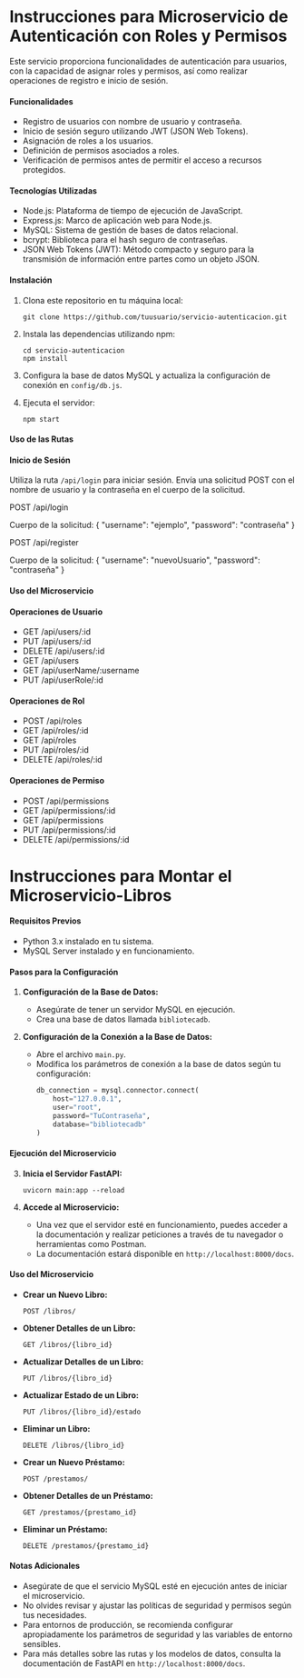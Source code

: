 # Instrucciones para Microservicio de Autenticación con Roles y Permisos

Este servicio proporciona funcionalidades de autenticación para usuarios, con la capacidad de asignar roles y permisos, así como realizar operaciones de registro e inicio de sesión.

#### Funcionalidades

- Registro de usuarios con nombre de usuario y contraseña.
- Inicio de sesión seguro utilizando JWT (JSON Web Tokens).
- Asignación de roles a los usuarios.
- Definición de permisos asociados a roles.
- Verificación de permisos antes de permitir el acceso a recursos protegidos.

#### Tecnologías Utilizadas

- Node.js: Plataforma de tiempo de ejecución de JavaScript.
- Express.js: Marco de aplicación web para Node.js.
- MySQL: Sistema de gestión de bases de datos relacional.
- bcrypt: Biblioteca para el hash seguro de contraseñas.
- JSON Web Tokens (JWT): Método compacto y seguro para la transmisión de información entre partes como un objeto JSON.

#### Instalación

1. Clona este repositorio en tu máquina local:

    ```
    git clone https://github.com/tuusuario/servicio-autenticacion.git
    ```

2. Instala las dependencias utilizando npm:

    ```
    cd servicio-autenticacion
    npm install
    ```

3. Configura la base de datos MySQL y actualiza la configuración de conexión en `config/db.js`.

4. Ejecuta el servidor:

    ```
    npm start
    ```
#### Uso de las Rutas

#### Inicio de Sesión
Utiliza la ruta `/api/login` para iniciar sesión. Envía una solicitud POST con el nombre de usuario y la contraseña en el cuerpo de la solicitud.

POST /api/login

Cuerpo de la solicitud:
{
    "username": "ejemplo",
    "password": "contraseña"
}

POST /api/register

Cuerpo de la solicitud:
{
    "username": "nuevoUsuario",
    "password": "contraseña"
}

#### Uso del Microservicio

#### Operaciones de Usuario
- GET /api/users/:id
- PUT /api/users/:id
- DELETE /api/users/:id
- GET /api/users
- GET /api/userName/:username
- PUT /api/userRole/:id
#### Operaciones de Rol
- POST /api/roles
- GET /api/roles/:id
- GET /api/roles
- PUT /api/roles/:id
- DELETE /api/roles/:id
#### Operaciones de Permiso
- POST /api/permissions
- GET /api/permissions/:id
- GET /api/permissions
- PUT /api/permissions/:id
- DELETE /api/permissions/:id

# Instrucciones para Montar el Microservicio-Libros

#### Requisitos Previos
- Python 3.x instalado en tu sistema.
- MySQL Server instalado y en funcionamiento.

#### Pasos para la Configuración

1. **Configuración de la Base de Datos:**
   - Asegúrate de tener un servidor MySQL en ejecución.
   - Crea una base de datos llamada `bibliotecadb`.

2. **Configuración de la Conexión a la Base de Datos:**
   - Abre el archivo `main.py`.
   - Modifica los parámetros de conexión a la base de datos según tu configuración:
     ```python
     db_connection = mysql.connector.connect(
         host="127.0.0.1",
         user="root",
         password="TuContraseña",
         database="bibliotecadb"
     )
     ```

#### Ejecución del Microservicio

3. **Inicia el Servidor FastAPI:**
   ```
   uvicorn main:app --reload
   ```

4. **Accede al Microservicio:**
   - Una vez que el servidor esté en funcionamiento, puedes acceder a la documentación y realizar peticiones a través de tu navegador o herramientas como Postman.
   - La documentación estará disponible en `http://localhost:8000/docs`.

#### Uso del Microservicio

- **Crear un Nuevo Libro:**
  ```
  POST /libros/
  ```
- **Obtener Detalles de un Libro:**
  ```
  GET /libros/{libro_id}
  ```
- **Actualizar Detalles de un Libro:**
  ```
  PUT /libros/{libro_id}
  ```
- **Actualizar Estado de un Libro:**
  ```
  PUT /libros/{libro_id}/estado
  ```
- **Eliminar un Libro:**
  ```
  DELETE /libros/{libro_id}
  ```

- **Crear un Nuevo Préstamo:**
  ```
  POST /prestamos/
  ```
- **Obtener Detalles de un Préstamo:**
  ```
  GET /prestamos/{prestamo_id}
  ```
- **Eliminar un Préstamo:**
  ```
  DELETE /prestamos/{prestamo_id}
  ```

#### Notas Adicionales
- Asegúrate de que el servicio MySQL esté en ejecución antes de iniciar el microservicio.
- No olvides revisar y ajustar las políticas de seguridad y permisos según tus necesidades.
- Para entornos de producción, se recomienda configurar apropiadamente los parámetros de seguridad y las variables de entorno sensibles.
- Para más detalles sobre las rutas y los modelos de datos, consulta la documentación de FastAPI en `http://localhost:8000/docs`.

